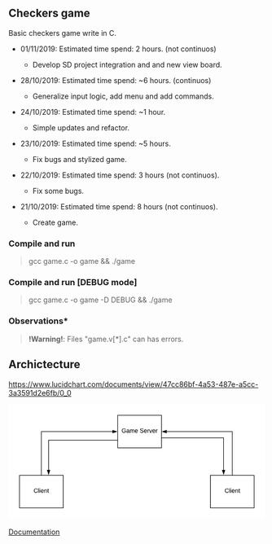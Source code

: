 
## **Checkers game**

Basic checkers game write in C.

- 01/11/2019: Estimated time spend: 2 hours. (not continuos)
  * Develop SD project integration and and new view board.

- 28/10/2019: Estimated time spend: ~6 hours. (continuos)
  * Generalize input logic, add menu and add commands.

- 24/10/2019: Estimated time spend: ~1 hour.
  * Simple updates and refactor.

- 23/10/2019: Estimated time spend: ~5 hours.
  * Fix bugs and stylized game.

- 22/10/2019: Estimated time spend: 3 hours (not continuos).
  * Fix some bugs.

- 21/10/2019: Estimated time spend: 8 hours (not continuos).
  * Create game.


### **Compile and run**
> gcc game.c -o game && ./game

### **Compile and run [DEBUG mode]**
> gcc game.c -o game -D DEBUG && ./game

### **Observations***
> **!Warning!**: Files "game.v[*].c" can has errors.  

## Archictecture
https://www.lucidchart.com/documents/view/47cc86bf-4a53-487e-a5cc-3a3591d2e6fb/0_0  

![alt text](https://github.com/danielbom/Checkers/blob/master/checkers_arch.png "Checkers")   

[Documentation](https://github.com/danielbom/Checkers/blob/master/distributed.system.description.md)



